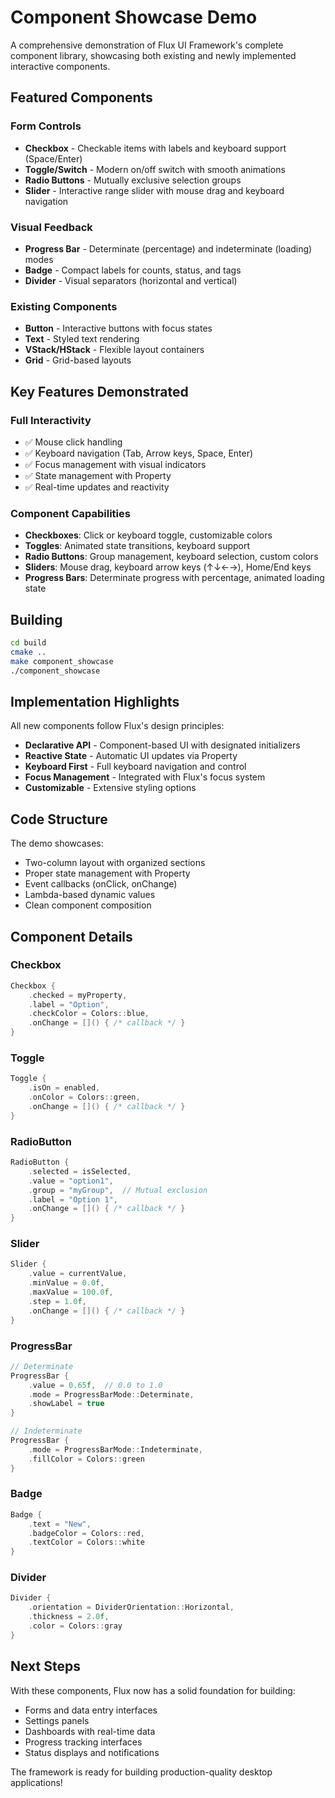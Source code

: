 # Component Showcase Demo

A comprehensive demonstration of Flux UI Framework's complete component library, showcasing both existing and newly implemented interactive components.

## Featured Components

### Form Controls
- **Checkbox** - Checkable items with labels and keyboard support (Space/Enter)
- **Toggle/Switch** - Modern on/off switch with smooth animations
- **Radio Buttons** - Mutually exclusive selection groups
- **Slider** - Interactive range slider with mouse drag and keyboard navigation

### Visual Feedback
- **Progress Bar** - Determinate (percentage) and indeterminate (loading) modes
- **Badge** - Compact labels for counts, status, and tags
- **Divider** - Visual separators (horizontal and vertical)

### Existing Components
- **Button** - Interactive buttons with focus states
- **Text** - Styled text rendering
- **VStack/HStack** - Flexible layout containers
- **Grid** - Grid-based layouts

## Key Features Demonstrated

### Full Interactivity
- ✅ Mouse click handling
- ✅ Keyboard navigation (Tab, Arrow keys, Space, Enter)
- ✅ Focus management with visual indicators
- ✅ State management with Property<T>
- ✅ Real-time updates and reactivity

### Component Capabilities
- **Checkboxes**: Click or keyboard toggle, customizable colors
- **Toggles**: Animated state transitions, keyboard support  
- **Radio Buttons**: Group management, keyboard selection, custom colors
- **Sliders**: Mouse drag, keyboard arrow keys (↑↓←→), Home/End keys
- **Progress Bars**: Determinate progress with percentage, animated loading state

## Building

```bash
cd build
cmake ..
make component_showcase
./component_showcase
```

## Implementation Highlights

All new components follow Flux's design principles:
- **Declarative API** - Component-based UI with designated initializers
- **Reactive State** - Automatic UI updates via Property<T>
- **Keyboard First** - Full keyboard navigation and control
- **Focus Management** - Integrated with Flux's focus system
- **Customizable** - Extensive styling options

## Code Structure

The demo showcases:
- Two-column layout with organized sections
- Proper state management with Property<T>
- Event callbacks (onClick, onChange)
- Lambda-based dynamic values
- Clean component composition

## Component Details

### Checkbox
```cpp
Checkbox {
    .checked = myProperty,
    .label = "Option",
    .checkColor = Colors::blue,
    .onChange = []() { /* callback */ }
}
```

### Toggle
```cpp
Toggle {
    .isOn = enabled,
    .onColor = Colors::green,
    .onChange = []() { /* callback */ }
}
```

### RadioButton
```cpp
RadioButton {
    .selected = isSelected,
    .value = "option1",
    .group = "myGroup",  // Mutual exclusion
    .label = "Option 1",
    .onChange = []() { /* callback */ }
}
```

### Slider
```cpp
Slider {
    .value = currentValue,
    .minValue = 0.0f,
    .maxValue = 100.0f,
    .step = 1.0f,
    .onChange = []() { /* callback */ }
}
```

### ProgressBar
```cpp
// Determinate
ProgressBar {
    .value = 0.65f,  // 0.0 to 1.0
    .mode = ProgressBarMode::Determinate,
    .showLabel = true
}

// Indeterminate
ProgressBar {
    .mode = ProgressBarMode::Indeterminate,
    .fillColor = Colors::green
}
```

### Badge
```cpp
Badge {
    .text = "New",
    .badgeColor = Colors::red,
    .textColor = Colors::white
}
```

### Divider
```cpp
Divider {
    .orientation = DividerOrientation::Horizontal,
    .thickness = 2.0f,
    .color = Colors::gray
}
```

## Next Steps

With these components, Flux now has a solid foundation for building:
- Forms and data entry interfaces
- Settings panels
- Dashboards with real-time data
- Progress tracking interfaces
- Status displays and notifications

The framework is ready for building production-quality desktop applications!

